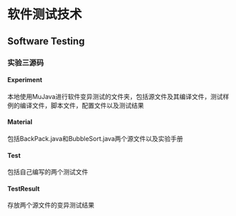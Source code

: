 # 软件测试技术

## Software Testing

### 实验三源码

#### Experiment

本地使用MuJava进行软件变异测试的文件夹，包括源文件及其编译文件，测试样例的编译文件，脚本文件，配置文件以及测试结果

#### Material

包括BackPack.java和BubbleSort.java两个源文件以及实验手册

#### Test

包括自己编写的两个测试文件

#### TestResult

存放两个源文件的变异测试结果


